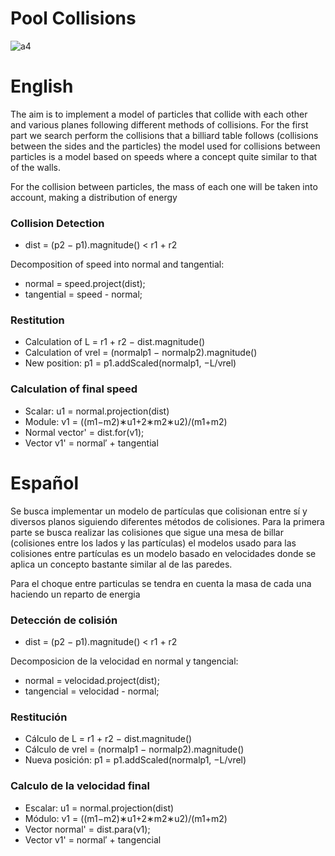 # Pool Collisions
![a4](https://github.com/OsmareDev/PhysicsSimulation/assets/50903643/05b2c5c5-007e-4092-97ec-c107693a356f)

# English

The aim is to implement a model of particles that collide with each other and various
planes following different methods of collisions. For the first part we search
perform the collisions that a billiard table follows (collisions between the sides and the
particles) the model used for collisions between particles is a model
based on speeds where a concept quite similar to that of the
walls.

For the collision between particles, the mass of each one will be taken into account, making a distribution of energy

### **Collision Detection**
- dist = (p2 − p1).magnitude() < r1 + r2

Decomposition of speed into normal and tangential:
- normal = speed.project(dist);
- tangential = speed - normal;

### **Restitution**
- Calculation of L = r1 + r2 − dist.magnitude()
- Calculation of vrel = (normalp1 − normalp2).magnitude()
- New position: p1 = p1.addScaled(normalp1, −L/vrel)

### **Calculation of final speed**
- Scalar: u1 = normal.projection(dist)
- Module: v1 = ((m1−m2)∗u1+2∗m2∗u2)/(m1+m2)
- Normal vector' = dist.for(v1);
- Vector v1' = normal′ + tangential


# Español

Se busca implementar un modelo de partículas que colisionan entre sí y diversos
planos siguiendo diferentes métodos de colisiones. Para la primera parte se busca
realizar las colisiones que sigue una mesa de billar (colisiones entre los lados y las
partículas) el modelos usado para las colisiones entre partículas es un modelo
basado en velocidades donde se aplica un concepto bastante similar al de las
paredes.

Para el choque entre particulas se tendra en cuenta la masa de cada una haciendo un reparto de energia 

### **Detección de colisión**
- dist = (p2 − p1).magnitude() < r1 + r2

Decomposicion de la velocidad en normal y tangencial:
- normal = velocidad.project(dist);
- tangencial = velocidad - normal;

### **Restitución**
- Cálculo de L = r1 + r2 − dist.magnitude()
- Cálculo de vrel = (normalp1 − normalp2).magnitude()
- Nueva posición: p1 = p1.addScaled(normalp1, −L/vrel)

### **Calculo de la velocidad final**
- Escalar: u1 = normal.projection(dist)
- Módulo: v1 = ((m1−m2)∗u1+2∗m2∗u2)/(m1+m2)
- Vector normal' = dist.para(v1);
- Vector v1' = normal′ + tangencial
